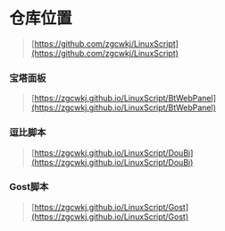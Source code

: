 # 仓库位置

> [https://github.com/zgcwkj/LinuxScript](https://github.com/zgcwkj/LinuxScript)

### 宝塔面板

> [https://zgcwkj.github.io/LinuxScript/BtWebPanel](https://zgcwkj.github.io/LinuxScript/BtWebPanel)

### 逗比脚本

> [https://zgcwkj.github.io/LinuxScript/DouBi](https://zgcwkj.github.io/LinuxScript/DouBi)

### Gost脚本

> [https://zgcwkj.github.io/LinuxScript/Gost](https://zgcwkj.github.io/LinuxScript/Gost)
